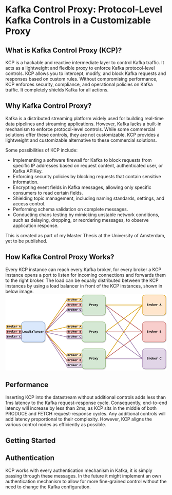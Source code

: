 # Kafka Control Proxy: Protocol-Level Kafka Controls in a Customizable Proxy

## What is Kafka Control Proxy (KCP)?
KCP is a hackable and reactive intermediate layer to control Kafka traffic. It acts as a lightweight and flexible proxy to enforce Kafka protocol-level controls. 
KCP allows you to intercept, modify, and block Kafka requests and responses based on custom rules. 
Without compromising performance, KCP enforces security, compliance, and operational policies on Kafka traffic. It completely shields Kafka for all actions.

## Why Kafka Control Proxy?
Kafka is a distributed streaming platform widely used for building real-time data pipelines and streaming applications. However, Kafka lacks a built-in mechanism to enforce protocol-level controls. 
While some commercial solutions offer these controls, they are not customizable. KCP provides a lightweight and customizable alternative to these commercial solutions.

Some possibilities of KCP include:
- Implementing a software firewall for Kafka to block requests from specific IP addresses based on request content, authenticated user, or Kafka APIKey.
- Enforcing security policies by blocking requests that contain sensitive information.
- Encrypting event fields in Kafka messages, allowing only specific consumers to read certain fields.
- Shielding topic management, including naming standards, settings, and access control.
- Performing schema validation on complete messages.
- Conducting chaos testing by mimicking unstable network conditions, such as delaying, dropping, or reordering messages, to observe application response.

This is created as part of my Master Thesis at the University of Amsterdam, yet to be published.

## How Kafka Control Proxy Works?
Every KCP instance can reach every Kafka broker, for every broker a KCP instance opens a port to listen for incoming connections and forwards them to the right broker.
The load can be equally distributed between the KCP instances by using a load balancer in front of the KCP instances, shown in below image.
![](images/network.drawio.png)


## Performance
Inserting KCP into the datastream without additional controls adds less than 1ms latency to the Kafka request-response cycle. 
Consequently, end-to-end latency will increase by less than 2ms, as KCP sits in the middle of both PRODUCE and FETCH request-response cycles.
Any additional controls will add latency proportional to their complexity. However, KCP aligns the various control nodes as efficiently as possible.

## Getting Started


## Authentication
KCP works with every authentication mechanism in Kafka, it is simply passing through these messages. In the future it might implement an own authentication mechanism to allow for more fine-grained control without the need
to change the Kafka configuration.

